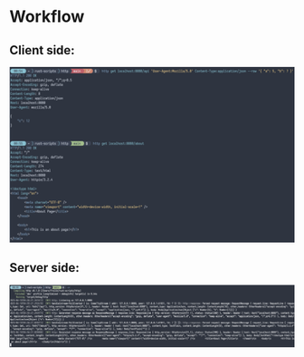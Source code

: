 # Workflow

## Client side:

![client](images/client.png)

## Server side:

![server](images/server.png)
